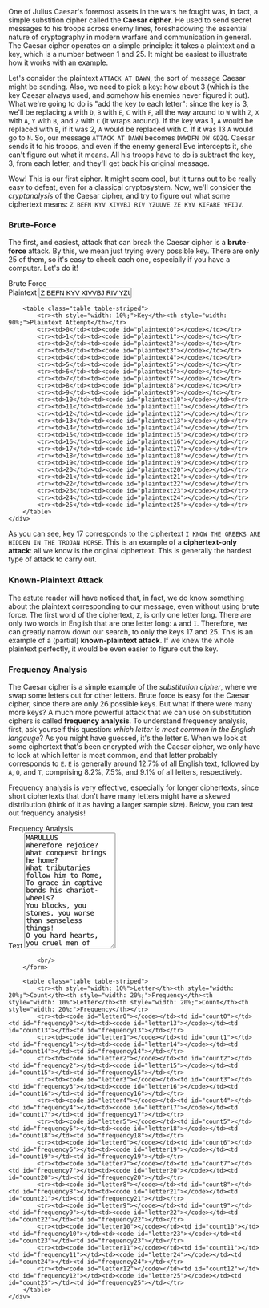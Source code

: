 One of Julius Caesar's foremost assets in the wars he fought was, in fact, a simple substition cipher called the **Caesar cipher**. He used to send secret messages to his troops across enemy lines, foreshadowing the essential nature of cryptography in modern warfare and communication in general. The Caesar cipher operates on a simple principle: it takes a plaintext and a key, which is a number between 1 and 25. It might be easiest to illustrate how it works with an example.

Let's consider the plaintext `ATTACK AT DAWN`, the sort of message Caesar might be sending. Also, we need to pick a key: how about 3 (which is the key Caesar always used, and somehow his enemies never figured it out). What we're going to do is "add the key to each letter": since the key is 3, we'll be replacing `A` with `D`, `B` with `E`, `C` with `F`, all the way around to `W` with `Z`, `X` with `A`, `Y` with `B`, and `Z` with `C` (it wraps around). If the key was 1, `A` would be replaced with `B`, if it was 2, `A` would be replaced with `C`. If it was 13 `A` would go to `N`. So, our message `ATTACK AT DAWN` becomes `DWWDFN DW GDZQ`. Caesar sends it to his troops, and even if the enemy general Eve intercepts it, she can't figure out what it means. All his troops have to do is subtract the key, 3, from each letter, and they'll get back his original message.

Wow! This is our first cipher. It might seem cool, but it turns out to be really easy to defeat, even for a classical cryptosystem. Now, we'll consider the *cryptanalysis* of the Caesar cipher, and try to figure out what some ciphertext means: `Z BEFN KYV XIVVBJ RIV YZUUVE ZE KYV KIFARE YFIJV`.

### Brute-Force

The first, and easiest, attack that can break the Caesar cipher is a **brute-force** attack. By this, we mean just trying every possible key. There are only 25 of them, so it's easy to check each one, especially if you have a computer. Let's do it!

<div class="panel panel-default">
    <div class="panel-heading">Brute Force</div>
    <div class="panel-body">
        <form onsubmit="return false;">
            <label for="ciphertext-brute-force">Plaintext</label>
            <input type="text" class="form-control" id="ciphertext-brute-force" value="Z BEFN KYV XIVVBJ RIV YZUUVE ZE KYV KIFARE YFIJV" oninput="update_brute_force();">
        </form>

        <table class="table table-striped">
            <tr><th style="width: 10%;">Key</th><th style="width: 90%;">Plaintext Attempt</th></tr>
            <tr><td>0</td><td><code id="plaintext0"></code></td></tr>
            <tr><td>1</td><td><code id="plaintext1"></code></td></tr>
            <tr><td>2</td><td><code id="plaintext2"></code></td></tr>
            <tr><td>3</td><td><code id="plaintext3"></code></td></tr>
            <tr><td>4</td><td><code id="plaintext4"></code></td></tr>
            <tr><td>5</td><td><code id="plaintext5"></code></td></tr>
            <tr><td>6</td><td><code id="plaintext6"></code></td></tr>
            <tr><td>7</td><td><code id="plaintext7"></code></td></tr>
            <tr><td>8</td><td><code id="plaintext8"></code></td></tr>
            <tr><td>9</td><td><code id="plaintext9"></code></td></tr>
            <tr><td>10</td><td><code id="plaintext10"></code></td></tr>
            <tr><td>11</td><td><code id="plaintext11"></code></td></tr>
            <tr><td>12</td><td><code id="plaintext12"></code></td></tr>
            <tr><td>13</td><td><code id="plaintext13"></code></td></tr>
            <tr><td>14</td><td><code id="plaintext14"></code></td></tr>
            <tr><td>15</td><td><code id="plaintext15"></code></td></tr>
            <tr><td>16</td><td><code id="plaintext16"></code></td></tr>
            <tr><td>17</td><td><code id="plaintext17"></code></td></tr>
            <tr><td>18</td><td><code id="plaintext18"></code></td></tr>
            <tr><td>19</td><td><code id="plaintext19"></code></td></tr>
            <tr><td>20</td><td><code id="plaintext20"></code></td></tr>
            <tr><td>21</td><td><code id="plaintext21"></code></td></tr>
            <tr><td>22</td><td><code id="plaintext22"></code></td></tr>
            <tr><td>23</td><td><code id="plaintext23"></code></td></tr>
            <tr><td>24</td><td><code id="plaintext24"></code></td></tr>
            <tr><td>25</td><td><code id="plaintext25"></code></td></tr>
        </table>
    </div>
</div>

<script type="text/javascript">
    function update_brute_force() {
        var text = $("#ciphertext-brute-force").val();

        for (var i = 0; i < 26; i++) {
            var ptext = "";

            for (var x = 0; x < text.length; x++) {
                var c = text.charCodeAt(x);

                if (97 <= c && c <= 122) ptext += String.fromCharCode((c-97+(26-i))%26+97);
                else if (65 <= c && c <= 90) ptext += String.fromCharCode((c-65+(26-i))%26+65);
                else ptext += String.fromCharCode(c);
            }

            $("#plaintext"+i).text(ptext);
        }
    }

    update_brute_force();
</script>

As you can see, key 17 corresponds to the ciphertext `I KNOW THE GREEKS ARE HIDDEN IN THE TROJAN HORSE`. This is an example of a **ciphertext-only attack**: all we know is the original ciphertext. This is generally the hardest type of attack to carry out.

### Known-Plaintext Attack

The astute reader will have noticed that, in fact, we do know something about the plaintext corresponding to our message, even without using brute force. The first word of the ciphertext, `Z`, is only one letter long. There are only two words in English that are one letter long: `A` and `I`. Therefore, we can greatly narrow down our search, to only the keys 17 and 25. This is an example of a (partial) **known-plaintext attack**. If we knew the whole plaintext perfectly, it would be even easier to figure out the key.

### Frequency Analysis

The Caesar cipher is a simple example of the *substitution cipher*, where we swap some letters out for other letters. Brute force is easy for the Caesar cipher, since there are only 26 possible keys. But what if there were many more keys? A much more powerful attack that we can use on substitution ciphers is called **frequency analysis**. To understand frequency analysis, first, ask yourself this question: *which letter is most common in the English langauge*? As you might have guessed, it's the letter `E`. When we look at some ciphertext that's been encrypted with the Caesar cipher, we only have to look at which letter is most common, and that letter probably corresponds to `E`. `E` is generally around 12.7% of all English text, followed by `A`, `O`, and `T`, comprising 8.2%, 7.5%, and 9.1% of all letters, respectively.

Frequency analysis is very effective, especially for longer ciphertexts, since short ciphertexts that don't have many letters might have a skewed distribution (think of it as having a larger sample size). Below, you can test out frequency analysis!

<div class="panel panel-default">
    <div class="panel-heading">Frequency Analysis</div>
    <div class="panel-body">
        <form onsubmit="return false;">
            <label for="text-frequency-analysis">Text</label>
            <textarea class="form-control" id="text-frequency-analysis" rows="15" oninput="update_frequency_analysis();">
MARULLUS
Wherefore rejoice? What conquest brings he home?
What tributaries follow him to Rome,
To grace in captive bonds his chariot-wheels?
You blocks, you stones, you worse than senseless things!
O you hard hearts, you cruel men of Rome,
Knew you not Pompey? Many a time and oft
Have you climb'd up to walls and battlements,
To towers and windows, yea, to chimney-tops,
Your infants in your arms, and there have sat
The livelong day, with patient expectation,
To see great Pompey pass the streets of Rome:
And when you saw his chariot but appear,
Have you not made an universal shout,
That Tiber trembled underneath her banks,
To hear the replication of your sounds
Made in her concave shores?
And do you now put on your best attire?
And do you now cull out a holiday?
And do you now strew flowers in his way
That comes in triumph over Pompey's blood? Be gone!
Run to your houses, fall upon your knees,
Pray to the gods to intermit the plague
That needs must light on this ingratitude.

FLAVIUS
Go, go, good countrymen, and, for this fault,
Assemble all the poor men of your sort;
Draw them to Tiber banks, and weep your tears
Into the channel, till the lowest stream
Do kiss the most exalted shores of all.

[Exeunt all the Commoners]

See whether their basest metal be not moved;
They vanish tongue-tied in their guiltiness.
Go you down that way towards the Capitol;
            </textarea>

            <br/>
        </form>

        <table class="table table-striped">
            <tr><th style="width: 10%">Letter</th><th style="width: 20%;">Count</th><th style="width: 20%;">Frequency</th><th style="width: 10%">Letter</th><th style="width: 20%;">Count</th><th style="width: 20%;">Frequency</th></tr>
            <tr><td><code id="letter0"></code></td><td id="count0"></td><td id="frequency0"></td><td><code id="letter13"></code></td><td id="count13"></td><td id="frequency13"></td></tr>
            <tr><td><code id="letter1"></code></td><td id="count1"></td><td id="frequency1"></td><td><code id="letter14"></code></td><td id="count14"></td><td id="frequency14"></td></tr>
            <tr><td><code id="letter2"></code></td><td id="count2"></td><td id="frequency2"></td><td><code id="letter15"></code></td><td id="count15"></td><td id="frequency15"></td></tr>
            <tr><td><code id="letter3"></code></td><td id="count3"></td><td id="frequency3"></td><td><code id="letter16"></code></td><td id="count16"></td><td id="frequency16"></td></tr>
            <tr><td><code id="letter4"></code></td><td id="count4"></td><td id="frequency4"></td><td><code id="letter17"></code></td><td id="count17"></td><td id="frequency17"></td></tr>
            <tr><td><code id="letter5"></code></td><td id="count5"></td><td id="frequency5"></td><td><code id="letter18"></code></td><td id="count18"></td><td id="frequency18"></td></tr>
            <tr><td><code id="letter6"></code></td><td id="count6"></td><td id="frequency6"></td><td><code id="letter19"></code></td><td id="count19"></td><td id="frequency19"></td></tr>
            <tr><td><code id="letter7"></code></td><td id="count7"></td><td id="frequency7"></td><td><code id="letter20"></code></td><td id="count20"></td><td id="frequency20"></td></tr>
            <tr><td><code id="letter8"></code></td><td id="count8"></td><td id="frequency8"></td><td><code id="letter21"></code></td><td id="count21"></td><td id="frequency21"></td></tr>
            <tr><td><code id="letter9"></code></td><td id="count9"></td><td id="frequency9"></td><td><code id="letter22"></code></td><td id="count22"></td><td id="frequency22"></td></tr>
            <tr><td><code id="letter10"></code></td><td id="count10"></td><td id="frequency10"></td><td><code id="letter23"></code></td><td id="count23"></td><td id="frequency23"></td></tr>
            <tr><td><code id="letter11"></code></td><td id="count11"></td><td id="frequency11"></td><td><code id="letter24"></code></td><td id="count24"></td><td id="frequency24"></td></tr>
            <tr><td><code id="letter12"></code></td><td id="count12"></td><td id="frequency12"></td><td><code id="letter25"></code></td><td id="count25"></td><td id="frequency25"></td></tr>
        </table>
    </div>
</div>

<script type="text/javascript">
    function update_frequency_analysis() {
        var text = $("#text-frequency-analysis").val().toUpperCase();

        var counts = [];
        var total = 0;

        for (var i = 0; i < 26; i++) {
            var c = String.fromCharCode(65+i);
            var count = 0;

            for (var j = 0; j < text.length; j++) {
                if (text.charAt(j) == c) count++;
            }

            total += count;

            counts.push([c, count]);
        }

        counts.sort(function (a, b) {
            return b[1] - a[1];
        });

        for (var i = 0; i < 26; i++) {
            $("#letter"+i).text(counts[i][0]);
            $("#count"+i).text(counts[i][1]);
            $("#frequency"+i).text(Math.round(counts[i][1]/total*10000)/100+"%");
        }
    }

    update_frequency_analysis();
</script>
